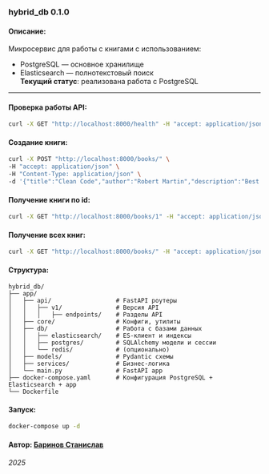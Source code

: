 ### hybrid_db 0.1.0
#### Описание:
Микросервис для работы с книгами с использованием:
- PostgreSQL — основное хранилище
- Elasticsearch — полнотекстовый поиск  
**Текущий статус**: реализована работа с PostgreSQL
---
#### Проверка работы API:
```bash
curl -X GET "http://localhost:8000/health" -H "accept: application/json"
```
#### Создание книги:
```bash
curl -X POST "http://localhost:8000/books/" \
-H "accept: application/json" \
-H "Content-Type: application/json" \
-d '{"title":"Clean Code","author":"Robert Martin","description":"Best practices"}'
```
#### Получение книги по id:
```bash
curl -X GET "http://localhost:8000/books/1" -H "accept: application/json"
```
#### Получение всех книг:
```bash
curl -X GET "http://localhost:8000/books/" -H "accept: application/json"
```
#### Структура:
```
hybrid_db/
├── app/
│   ├── api/                  # FastAPI роутеры
│   │   ├── v1/               # Версия API
│   │   │   ├── endpoints/    # Разделы API
│   ├── core/                 # Конфиги, утилиты
│   ├── db/                   # Работа с базами данных
│   │   ├── elasticsearch/    # ES-клиент и индексы
│   │   ├── postgres/         # SQLAlchemy модели и сессии
│   │   └── redis/            # (опционально)
│   ├── models/               # Pydantic схемы
│   ├── services/             # Бизнес-логика
│   └── main.py               # FastAPI app
├── docker-compose.yaml       # Конфигурация PostgreSQL + Elasticsearch + app
└── Dockerfile
```

#### Запуск:
```bash
docker-compose up -d
```
#### Автор: [Баринов Станислав](https://github.com/hixwizard)
*2025*